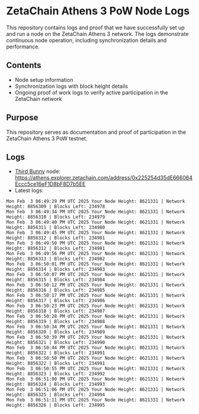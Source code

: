 # ZetaChain Athens 3 PoW Node Logs
This repository contains logs and proof that we have successfully set up and run a node on the ZetaChain Athens 3 network. The logs demonstrate continuous node operation, including synchronization details and performance.

## Contents
- Node setup information
- Synchronization logs with block height details
- Ongoing proof of work logs to verify active participation in the ZetaChain network

## Purpose
This repository serves as documentation and proof of participation in the ZetaChain Athens 3 PoW testnet.

## Logs

- [Third Bunny](https://thirdbunny.xyz/) node: https://athens.explorer.zetachain.com/address/0x225254d35dE666064Eccc5ce16eF1D8bF8D7b5EE
- Latest logs:
```
Mon Feb  3 06:49:29 PM UTC 2025 Your Node Height: 8621331 | Network Height: 8856309 | Blocks Left: 234978
Mon Feb  3 06:49:34 PM UTC 2025 Your Node Height: 8621331 | Network Height: 8856310 | Blocks Left: 234979
Mon Feb  3 06:49:40 PM UTC 2025 Your Node Height: 8621331 | Network Height: 8856311 | Blocks Left: 234980
Mon Feb  3 06:49:45 PM UTC 2025 Your Node Height: 8621331 | Network Height: 8856312 | Blocks Left: 234981
Mon Feb  3 06:49:50 PM UTC 2025 Your Node Height: 8621331 | Network Height: 8856312 | Blocks Left: 234981
Mon Feb  3 06:49:56 PM UTC 2025 Your Node Height: 8621331 | Network Height: 8856313 | Blocks Left: 234982
Mon Feb  3 06:50:01 PM UTC 2025 Your Node Height: 8621331 | Network Height: 8856314 | Blocks Left: 234983
Mon Feb  3 06:50:07 PM UTC 2025 Your Node Height: 8621331 | Network Height: 8856315 | Blocks Left: 234984
Mon Feb  3 06:50:12 PM UTC 2025 Your Node Height: 8621331 | Network Height: 8856316 | Blocks Left: 234985
Mon Feb  3 06:50:17 PM UTC 2025 Your Node Height: 8621331 | Network Height: 8856317 | Blocks Left: 234986
Mon Feb  3 06:50:23 PM UTC 2025 Your Node Height: 8621331 | Network Height: 8856318 | Blocks Left: 234987
Mon Feb  3 06:50:28 PM UTC 2025 Your Node Height: 8621331 | Network Height: 8856319 | Blocks Left: 234988
Mon Feb  3 06:50:34 PM UTC 2025 Your Node Height: 8621331 | Network Height: 8856320 | Blocks Left: 234989
Mon Feb  3 06:50:39 PM UTC 2025 Your Node Height: 8621331 | Network Height: 8856321 | Blocks Left: 234990
Mon Feb  3 06:50:44 PM UTC 2025 Your Node Height: 8621331 | Network Height: 8856322 | Blocks Left: 234991
Mon Feb  3 06:50:50 PM UTC 2025 Your Node Height: 8621331 | Network Height: 8856322 | Blocks Left: 234991
Mon Feb  3 06:50:55 PM UTC 2025 Your Node Height: 8621331 | Network Height: 8856323 | Blocks Left: 234992
Mon Feb  3 06:51:00 PM UTC 2025 Your Node Height: 8621331 | Network Height: 8856324 | Blocks Left: 234993
Mon Feb  3 06:51:06 PM UTC 2025 Your Node Height: 8621331 | Network Height: 8856325 | Blocks Left: 234994
Mon Feb  3 06:51:11 PM UTC 2025 Your Node Height: 8621331 | Network Height: 8856326 | Blocks Left: 234995
```
